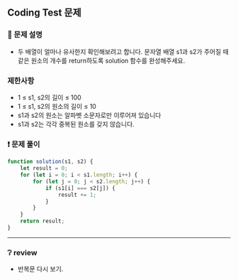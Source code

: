 ## Coding Test 문제

### 📌 문제 설명

- 두 배열이 얼마나 유사한지 확인해보려고 합니다. 문자열 배열 s1과 s2가 주어질 때 같은 원소의 개수를 return하도록 solution 함수를 완성해주세요.

### 제한사항

- 1 ≤ s1, s2의 길이 ≤ 100
- 1 ≤ s1, s2의 원소의 길이 ≤ 10
- s1과 s2의 원소는 알파벳 소문자로만 이루어져 있습니다
- s1과 s2는 각각 중복된 원소를 갖지 않습니다.

### ❗ 문제 풀이

```javascript
function solution(s1, s2) {
	let result = 0;
	for (let i = 0; i < s1.length; i++) {
		for (let j = 0; j < s2.length; j++) {
			if (s1[i] === s2[j]) {
				result += 1;
			}
		}
	}
	return result;
}
```

---

### ❔ review

- 반복문 다시 보기.
